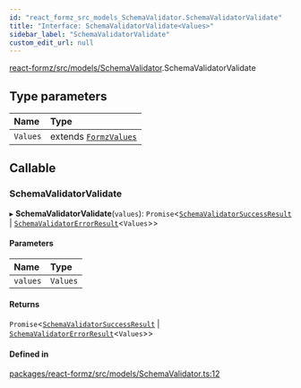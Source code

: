 ```yaml
---
id: "react_formz_src_models_SchemaValidator.SchemaValidatorValidate"
title: "Interface: SchemaValidatorValidate<Values>"
sidebar_label: "SchemaValidatorValidate"
custom_edit_url: null
---
```


[react-formz/src/models/SchemaValidator](../modules/react_formz_src_models_SchemaValidator.md).SchemaValidatorValidate

## Type parameters

| Name | Type |
| :------ | :------ |
| `Values` | extends [`FormzValues`](../modules/react_formz_src_types_form.md#formzvalues) |

## Callable

### SchemaValidatorValidate

▸ **SchemaValidatorValidate**(`values`): `Promise`<[`SchemaValidatorSuccessResult`](react_formz_src_models_SchemaValidator.SchemaValidatorSuccessResult.md) \| [`SchemaValidatorErrorResult`](react_formz_src_models_SchemaValidator.SchemaValidatorErrorResult.md)<`Values`\>\>

#### Parameters

| Name | Type |
| :------ | :------ |
| `values` | `Values` |

#### Returns

`Promise`<[`SchemaValidatorSuccessResult`](react_formz_src_models_SchemaValidator.SchemaValidatorSuccessResult.md) \| [`SchemaValidatorErrorResult`](react_formz_src_models_SchemaValidator.SchemaValidatorErrorResult.md)<`Values`\>\>

#### Defined in

[packages/react-formz/src/models/SchemaValidator.ts:12](https://github.com/ZerryStack/react-formz/blob/main/packages/react-formz/src/models/SchemaValidator.ts#L12)
